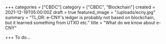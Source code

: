 +++
categories = ["CBDC"]
category = ["CBDC", "Blockchain"]
created = 2021-12-19T05:00:00Z
draft = true
featured_image = "/uploads/ecny.jpg"
summary = "TL;DR: e-CNY's ledger is probably not based on blockchain, but it learned something from UTXO etc."
title = "What do we know about e-CNY"

+++
To do...